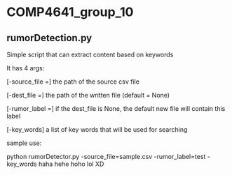 # COMP4641_group_10
## rumorDetection.py

Simple script that can extract content based on keywords

It has 4 args:

  [-source_file =] the path of the source csv file
  
  [-dest_file =] the path of the written file (default = None)
  
  [-rumor_label =] if the dest_file is None, the default new file will contain this label
  
  [-key_words] a list of key words that will be used for searching
  
sample use:

  python rumorDetector.py -source_file=sample.csv -rumor_label=test -key_words haha hehe hoho lol XD
    
